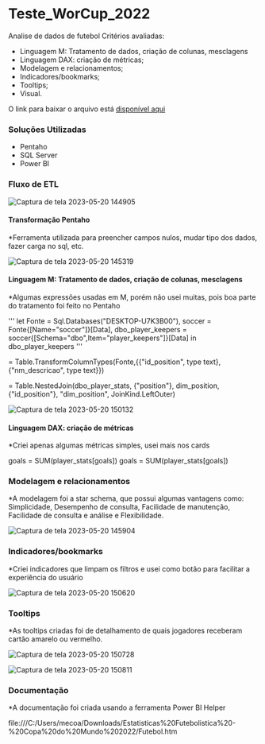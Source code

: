 # Teste_WorCup_2022
Analise de dados de futebol
Critérios avaliadas:
- Linguagem M: Tratamento de dados, criação de colunas, mesclagens
- Linguagem DAX: criação de métricas;
- Modelagem e relacionamentos;
- Indicadores/bookmarks;
- Tooltips;
- Visual.

O link para baixar o arquivo está [disponível aqui](https://onedrive.live.com/?id=7782EEBC0072CC7B%212329&cid=7782EEBC0072CC7B)



### Soluções Utilizadas

- Pentaho 
- SQL Server
- Power BI

### Fluxo de ETL

![Captura de tela 2023-05-20 144905](https://github.com/Mecoaliza/CEPE/assets/113151407/2f631301-3ada-48e1-a392-28740aa57e7f)


#### Transformação Pentaho

*Ferramenta utilizada para preencher campos nulos, mudar tipo dos dados, fazer carga no sql, etc.

![Captura de tela 2023-05-20 145319](https://github.com/Mecoaliza/CEPE/assets/113151407/21140b1d-b875-41db-b9be-b02142594286)


####  Linguagem M: Tratamento de dados, criação de colunas, mesclagens

*Algumas expressões usadas em M, porém não usei muitas, pois boa parte do tratamento foi feito no Pentaho

'''
let
    Fonte = Sql.Databases("DESKTOP-U7K3B00"),
    soccer = Fonte{[Name="soccer"]}[Data],
    dbo_player_keepers = soccer{[Schema="dbo",Item="player_keepers"]}[Data]
in
    dbo_player_keepers
'''

= Table.TransformColumnTypes(Fonte,{{"id_position", type text}, {"nm_descricao", type text}})


= Table.NestedJoin(dbo_player_stats, {"position"}, dim_position, {"id_position"}, "dim_position", JoinKind.LeftOuter)

![Captura de tela 2023-05-20 150132](https://github.com/Mecoaliza/CEPE/assets/113151407/449a8ab9-f77e-440f-8ff2-03d8295a2dff)

#### Linguagem DAX: criação de métricas

*Criei apenas algumas métricas simples, usei mais nos cards

goals = SUM(player_stats[goals]) 
goals = SUM(player_stats[goals]) 

### Modelagem e relacionamentos

*A modelagem foi a star schema, que possui algumas vantagens como: Simplicidade, Desempenho de consulta, Facilidade de manutenção,
Facilidade de consulta e análise e Flexibilidade.


![Captura de tela 2023-05-20 145904](https://github.com/Mecoaliza/CEPE/assets/113151407/8d4bb001-ddec-48cb-8114-676496423e86)

### Indicadores/bookmarks
*Criei indicadores que limpam os filtros e usei como botão para facilitar a experiência do usuário

![Captura de tela 2023-05-20 150620](https://github.com/Mecoaliza/CEPE/assets/113151407/fe706983-45c1-4850-90ab-506261096da5)

### Tooltips

*As tooltips criadas foi de detalhamento de quais jogadores receberam cartão amarelo ou vermelho.

![Captura de tela 2023-05-20 150728](https://github.com/Mecoaliza/CEPE/assets/113151407/22c4cfe1-c834-4c15-af75-0565968f5171)

![Captura de tela 2023-05-20 150811](https://github.com/Mecoaliza/CEPE/assets/113151407/15df1243-51f6-488a-8f05-c2deac01a3a6)


### Documentação 

*A documentação foi criada usando a ferramenta Power BI Helper

file:///C:/Users/mecoa/Downloads/Estatisticas%20Futebolistica%20-%20Copa%20do%20Mundo%202022/Futebol.htm

